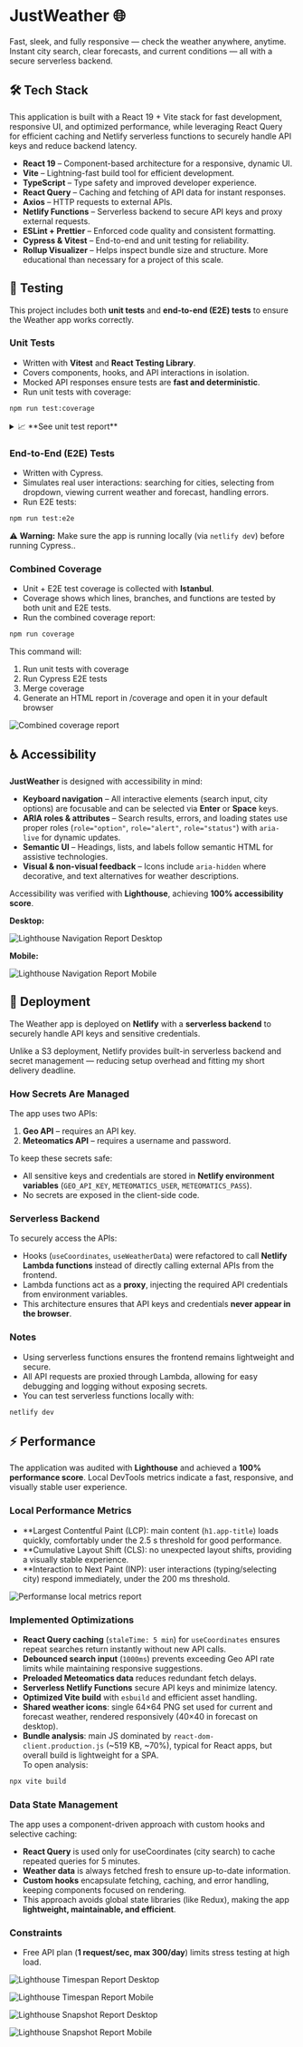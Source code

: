 # JustWeather 🌐

Fast, sleek, and fully responsive — check the weather anywhere, anytime.  
Instant city search, clear forecasts, and current conditions — all with a secure serverless backend.

## 🛠️ Tech Stack

This application is built with a React 19 + Vite stack for fast development, responsive UI, and optimized performance, while leveraging React Query for efficient caching and Netlify serverless functions to securely handle API keys and reduce backend latency.

- **React 19** – Component-based architecture for a responsive, dynamic UI.
- **Vite** – Lightning-fast build tool for efficient development.
- **TypeScript** – Type safety and improved developer experience.
- **React Query** – Caching and fetching of API data for instant responses.
- **Axios** – HTTP requests to external APIs.
- **Netlify Functions** – Serverless backend to secure API keys and proxy external requests.
- **ESLint + Prettier** – Enforced code quality and consistent formatting.
- **Cypress & Vitest** – End-to-end and unit testing for reliability.
- **Rollup Visualizer** – Helps inspect bundle size and structure. More educational than necessary for a project of this scale.

## 🧪 Testing

This project includes both **unit tests** and **end-to-end (E2E) tests** to ensure the Weather app works correctly.

### Unit Tests

- Written with **Vitest** and **React Testing Library**.
- Covers components, hooks, and API interactions in isolation.
- Mocked API responses ensure tests are **fast and deterministic**.
- Run unit tests with coverage:

```bash
npm run test:coverage
```

<details> <summary>📈 **See unit test report**</summary>

![Unit tests coverage report](screenshots/image.png)

</details>

### End-to-End (E2E) Tests

- Written with Cypress.
- Simulates real user interactions: searching for cities, selecting from dropdown, viewing current weather and forecast, handling errors.
- Run E2E tests:

```bash
npm run test:e2e
```

⚠️ **Warning:** Make sure the app is running locally (via `netlify de`v) before running Cypress..

### Combined Coverage

- Unit + E2E test coverage is collected with **Istanbul**.
- Coverage shows which lines, branches, and functions are tested by both unit and E2E tests.
- Run the combined coverage report:

```bash
npm run coverage
```

This command will:

1. Run unit tests with coverage
2. Run Cypress E2E tests
3. Merge coverage
4. Generate an HTML report in /coverage and open it in your default browser

![Combined coverage report](screenshots/image-1.png)

## ♿ Accessibility

**JustWeather** is designed with accessibility in mind:

- **Keyboard navigation** – All interactive elements (search input, city options) are focusable and can be selected via **Enter** or **Space** keys.
- **ARIA roles & attributes** – Search results, errors, and loading states use proper roles (`role="option"`, `role="alert"`, `role="status"`) with `aria-live` for dynamic updates.
- **Semantic UI** – Headings, lists, and labels follow semantic HTML for assistive technologies.
- **Visual & non-visual feedback** – Icons include `aria-hidden` where decorative, and text alternatives for weather descriptions.

Accessibility was verified with **Lighthouse**, achieving **100% accessibility score**.

**Desktop:**

![Lighthouse Navigation Report Desktop](screenshots/image-2.png)

**Mobile:**

![Lighthouse Navigation Report Mobile](screenshots/image-3.png)

## 🚀 Deployment

The Weather app is deployed on **Netlify** with a **serverless backend** to securely handle API keys and sensitive credentials.

Unlike a S3 deployment, Netlify provides built-in serverless backend and secret management — reducing setup overhead and fitting my short delivery deadline.

### How Secrets Are Managed

The app uses two APIs:

1. **Geo API** – requires an API key.
2. **Meteomatics API** – requires a username and password.

To keep these secrets safe:

- All sensitive keys and credentials are stored in **Netlify environment variables** (`GEO_API_KEY`, `METEOMATICS_USER`, `METEOMATICS_PASS`).
- No secrets are exposed in the client-side code.

### Serverless Backend

To securely access the APIs:

- Hooks (`useCoordinates`, `useWeatherData`) were refactored to call **Netlify Lambda functions** instead of directly calling external APIs from the frontend.
- Lambda functions act as a **proxy**, injecting the required API credentials from environment variables.
- This architecture ensures that API keys and credentials **never appear in the browser**.

### Notes

- Using serverless functions ensures the frontend remains lightweight and secure.
- All API requests are proxied through Lambda, allowing for easy debugging and logging without exposing secrets.
- You can test serverless functions locally with:

```bash
netlify dev
```

## ⚡ Performance

The application was audited with **Lighthouse** and achieved a **100% performance score**. Local DevTools metrics indicate a fast, responsive, and visually stable user experience.

### Local Performance Metrics

- \*\*Largest Contentful Paint (LCP): main content (`h1.app-title`) loads quickly, comfortably under the 2.5 s threshold for good performance.
- \*\*Cumulative Layout Shift (CLS): no unexpected layout shifts, providing a visually stable experience.
- \*\*Interaction to Next Paint (INP): user interactions (typing/selecting city) respond immediately, under the 200 ms threshold.

![Performanse local metrics report](screenshots/image-8.png)

### Implemented Optimizations

- **React Query caching** (`staleTime: 5 min`) for `useCoordinates` ensures repeat searches return instantly without new API calls.
- **Debounced search input** (`1000ms`) prevents exceeding Geo API rate limits while maintaining responsive suggestions.
- **Preloaded Meteomatics data** reduces redundant fetch delays.
- **Serverless Netlify Functions** secure API keys and minimize latency.
- **Optimized Vite build** with `esbuild` and efficient asset handling.
- **Shared weather icons**: single 64×64 PNG set used for current and forecast weather, rendered responsively (40×40 in forecast on desktop).
- **Bundle analysis**: main JS dominated by `react-dom-client.production.js` (~519 KB, ~70%), typical for React apps, but overall build is lightweight for a SPA.  
  To open analysis:

```bash
npx vite build
```

### Data State Management

The app uses a component-driven approach with custom hooks and selective caching:

- **React Query** is used only for useCoordinates (city search) to cache repeated queries for 5 minutes.
- **Weather data** is always fetched fresh to ensure up-to-date information.
- **Custom hooks** encapsulate fetching, caching, and error handling, keeping components focused on rendering.
- This approach avoids global state libraries (like Redux), making the app **lightweight, maintainable, and efficient**.

### Constraints

- Free API plan (**1 request/sec, max 300/day**) limits stress testing at high load.

![Lighthouse Timespan Report Desktop](screenshots/image-4.png)

![Lighthouse Timespan Report Mobile](screenshots/image-5.png)

![Lighthouse Snapshot Report Desktop](screenshots/image-6.png)

![Lighthouse Snapshot Report Mobile](screenshots/image-7.png)
